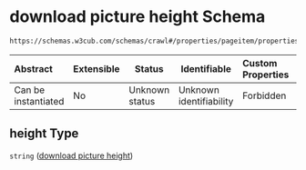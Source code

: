 # download picture height Schema

```txt
https://schemas.w3cub.com/schemas/crawl#/properties/pageitem/properties/height
```




| Abstract            | Extensible | Status         | Identifiable            | Custom Properties | Additional Properties | Access Restrictions | Defined In                                                                   |
| :------------------ | ---------- | -------------- | ----------------------- | :---------------- | --------------------- | ------------------- | ---------------------------------------------------------------------------- |
| Can be instantiated | No         | Unknown status | Unknown identifiability | Forbidden         | Allowed               | none                | [crawl.schema.json\*](../generated/crawl.schema.json "open original schema") |

## height Type

`string` ([download picture height](crawl-properties-page-item-properties-download-picture-height.md))
